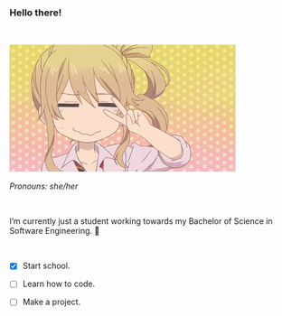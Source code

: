 ### Hello there! 

<br>

![yuzugif](yuzugif.gif "Yuzu Peace Sign") 

*Pronouns: she/her*

<br>

I’m currently just a student working towards my Bachelor of Science in Software Engineering. 🌱

<br>

* [x] Start school.

* [ ] Learn how to code.

* [ ] Make a project.
